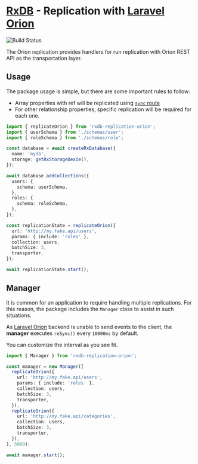 # [RxDB](https://rxdb.info) - Replication with [Laravel Orion](https://tailflow.github.io/laravel-orion-docs)

![Build Status](https://github.com/serenysoft/rxdb-replication-orion/actions/workflows/ci.yml/badge.svg)

The Orion replication provides handlers for run replication with Orion REST API as the transportation layer.

## Usage

The package usage is simple, but there are some important rules to follow:

- Array properties with ref will be replicated using [`sync` route](https://tailflow.github.io/laravel-orion-docs/v2.x/guide/relationships.html#syncing)
- For other relationship properties, specific replication will be required for each one.

```typescript
import { replicateOrion } from 'rxdb-replication-orion';
import { userSchema } from './schemas/user';
import { roleSchema } from './schemas/role';

const database = await createRxDatabase({
  name: 'mydb',
  storage: getRxStorageDexie(),
});

await database.addCollections({
  users: {
    schema: userSchema,
  },
  roles: {
    schema: roleSchema,
  },
});

const replicationState = replicateOrion({
  url: 'http://my.fake.api/users',
  params: { include: 'roles' },
  collection: users,
  batchSize: 3,
  transporter,
});

await replicationState.start();
```

## Manager

It is common for an application to require handling multiple replications.
For this reason, the package includes the `Manager` class to assist in such situations.

As [Laravel Orion](https://tailflow.github.io/laravel-orion-docs) backend is unable to send events to the client,
the **manager** executes `reSync()` every `10000ms` by default.

You can customize the interval as you see fit.

```typescript
import { Manager } from 'rxdb-replication-orion';

const manager = new Manager([
  replicateOrion({
    url: 'http://my.fake.api/users',
    params: { include: 'roles' },
    collection: users,
    batchSize: 3,
    transporter,
  }),
  replicateOrion({
    url: 'http://my.fake.api/categories',
    collection: users,
    batchSize: 3,
    transporter,
  }),
], 5000);

await manager.start();
```






